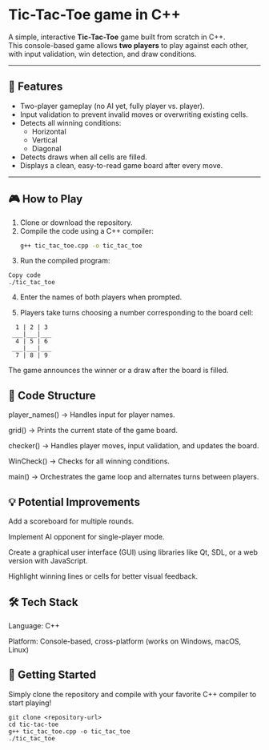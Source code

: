 # Tic-Tac-Toe game in C++

A simple, interactive **Tic-Tac-Toe** game built from scratch in C++.  
This console-based game allows **two players** to play against each other, with input validation, win detection, and draw conditions.

---

## 🥋 Features

- Two-player gameplay (no AI yet, fully player vs. player).  
- Input validation to prevent invalid moves or overwriting existing cells.  
- Detects all winning conditions:
  - Horizontal
  - Vertical
  - Diagonal  
- Detects draws when all cells are filled.  
- Displays a clean, easy-to-read game board after every move.  

---

## 🎮 How to Play

1. Clone or download the repository.
2. Compile the code using a C++ compiler:
   ```bash
   g++ tic_tac_toe.cpp -o tic_tac_toe
3. Run the compiled program:

  ``` 
  Copy code
  ./tic_tac_toe
  ```

4. Enter the names of both players when prompted.

5. Players take turns choosing a number corresponding to the board cell:

```
  1 | 2 | 3
 ___|___|___
  4 | 5 | 6
 ___|___|___
  7 | 8 | 9
```

The game announces the winner or a draw after the board is filled.

## 📖 Code Structure
player_names() → Handles input for player names.

grid() → Prints the current state of the game board.

checker() → Handles player moves, input validation, and updates the board.

WinCheck() → Checks for all winning conditions.

main() → Orchestrates the game loop and alternates turns between players.

## 💡 Potential Improvements
Add a scoreboard for multiple rounds.

Implement AI opponent for single-player mode.

Create a graphical user interface (GUI) using libraries like Qt, SDL, or a web version with JavaScript.

Highlight winning lines or cells for better visual feedback.

## 🛠️ Tech Stack
Language: C++

Platform: Console-based, cross-platform (works on Windows, macOS, Linux)

## 🏁 Getting Started

Simply clone the repository and compile with your favorite C++ compiler to start playing!

```
git clone <repository-url>
cd tic-tac-toe
g++ tic_tac_toe.cpp -o tic_tac_toe
./tic_tac_toe
```
